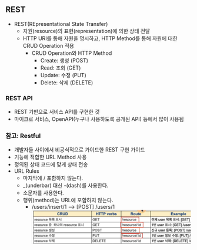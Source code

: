 ## REST
- REST(REpresentational State Transfer)
    - 자원(resource)의 표현(representation)에 의한 상태 전달
    - HTTP URI를 통해 자원을 명시하고, HTTP Method를 통해 자원에 대한 CRUD Operation 적용
        - CRUD Operation와 HTTP Method
            - Create: 생성 (POST)
            - Read: 조회 (GET)
            - Update: 수정 (PUT)
            - Delete: 삭제 (DELETE)

### REST API
- REST 기반으로 서비스 API를 구현한 것
- 마이크로 서비스, OpenAPI(누구나 사용하도록 공개된 API) 등에서 많이 사용됨

### 참고: Restful
- 개발자들 사이에서 비공식적으로 가이드한 REST 구현 가이드
- 기능에 적합한 URL Method 사용
- 정의된 상태 코드에 맞게 상태 전송
- URL Rules
    - 마지막에 / 포함하지 않는다.
    - _(underbar) 대신 -(dash)를 사용한다.
    - 소문자를 사용한다.
    - 행위(method)는 URL에 포함하지 않는다.
        - /users/insert/1 --> [POST] /users/1
![](img/2022-06-01-06-27-31.png)


